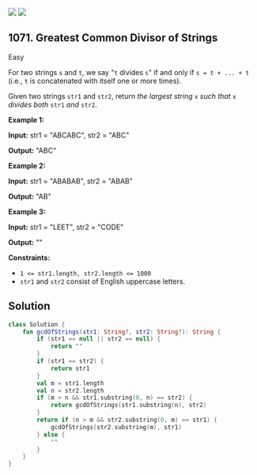 [![](https://img.shields.io/github/stars/javadev/LeetCode-in-Kotlin?label=Stars&style=flat-square)](https://github.com/javadev/LeetCode-in-Kotlin)
[![](https://img.shields.io/github/forks/javadev/LeetCode-in-Kotlin?label=Fork%20me%20on%20GitHub%20&style=flat-square)](https://github.com/javadev/LeetCode-in-Kotlin/fork)

## 1071\. Greatest Common Divisor of Strings

Easy

For two strings `s` and `t`, we say "`t` divides `s`" if and only if `s = t + ... + t` (i.e., `t` is concatenated with itself one or more times).

Given two strings `str1` and `str2`, return _the largest string_ `x` _such that_ `x` _divides both_ `str1` _and_ `str2`.

**Example 1:**

**Input:** str1 = "ABCABC", str2 = "ABC"

**Output:** "ABC"

**Example 2:**

**Input:** str1 = "ABABAB", str2 = "ABAB"

**Output:** "AB"

**Example 3:**

**Input:** str1 = "LEET", str2 = "CODE"

**Output:** ""

**Constraints:**

*   `1 <= str1.length, str2.length <= 1000`
*   `str1` and `str2` consist of English uppercase letters.

## Solution

```kotlin
class Solution {
    fun gcdOfStrings(str1: String?, str2: String?): String {
        if (str1 == null || str2 == null) {
            return ""
        }
        if (str1 == str2) {
            return str1
        }
        val m = str1.length
        val n = str2.length
        if (m > n && str1.substring(0, n) == str2) {
            return gcdOfStrings(str1.substring(n), str2)
        }
        return if (n > m && str2.substring(0, m) == str1) {
            gcdOfStrings(str2.substring(m), str1)
        } else {
            ""
        }
    }
}
```